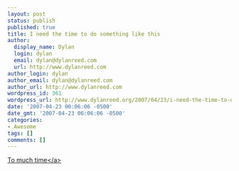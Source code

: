 ```yaml
---
layout: post
status: publish
published: true
title: I need the time to do something like this
author:
  display_name: Dylan
  login: dylan
  email: dylan@dylanreed.com
  url: http://www.dylanreed.com
author_login: dylan
author_email: dylan@dylanreed.com
author_url: http://www.dylanreed.com
wordpress_id: 361
wordpress_url: http://www.dylanreed.org/2007/04/23/i-need-the-time-to-do-something-like-this/
date: '2007-04-23 00:06:06 -0500'
date_gmt: '2007-04-23 06:06:06 -0500'
categories:
- Awesome
tags: []
comments: []
---
```

<p><a href="http:&#47;&#47;www.bit-tech.net&#47;modding&#47;2007&#47;04&#47;23&#47;yuugou_by_greensabbath&#47;1.html">To much time<&#47;a></p>
